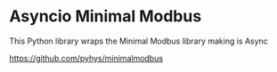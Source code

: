 # Asyncio Minimal Modbus


This Python library wraps the Minimal Modbus library making is Async

https://github.com/pyhys/minimalmodbus

